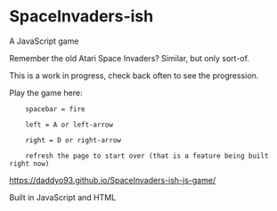 # SpaceInvaders-ish
A JavaScript game

Remember the old Atari Space Invaders? Similar, but only sort-of.

This is a work in progress, check back often to see the progression.

Play the game here:

		spacebar = fire

		left = A or left-arrow

		right = D or right-arrow
		
		refresh the page to start over (that is a feature being built right now)

 https://daddyo93.github.io/SpaceInvaders-ish-js-game/
 
 Built in JavaScript and HTML
